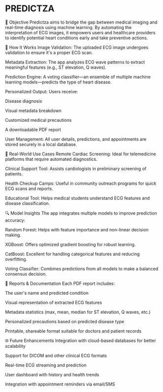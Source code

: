 # PREDICTZA

🎯 Objective
Predictza aims to bridge the gap between medical imaging and real-time diagnosis using machine learning. By automating the interpretation of ECG images, it empowers users and healthcare providers to identify potential heart conditions early and take preventive actions.

🧬 How It Works
Image Validation: The uploaded ECG image undergoes validation to ensure it's a proper ECG scan.

Metadata Extraction: The app analyzes ECG wave patterns to extract meaningful features (e.g., ST elevation, Q waves).

Prediction Engine: A voting classifier—an ensemble of multiple machine learning models—predicts the type of heart disease.

Personalized Output: Users receive:

Disease diagnosis

Visual metadata breakdown

Customized medical precautions

A downloadable PDF report

User Management: All user details, predictions, and appointments are stored securely in a local database.

🏥 Real-World Use Cases
Remote Cardiac Screening: Ideal for telemedicine platforms that require automated diagnostics.

Clinical Support Tool: Assists cardiologists in preliminary screening of patients.

Health Checkup Camps: Useful in community outreach programs for quick ECG scans and reports.

Educational Tool: Helps medical students understand ECG features and disease classification.

🔍 Model Insights
The app integrates multiple models to improve prediction accuracy:

Random Forest: Helps with feature importance and non-linear decision making.

XGBoost: Offers optimized gradient boosting for robust learning.

CatBoost: Excellent for handling categorical features and reducing overfitting.

Voting Classifier: Combines predictions from all models to make a balanced consensus decision.

🧾 Reports & Documentation
Each PDF report includes:

The user's name and predicted condition

Visual representation of extracted ECG features

Metadata statistics (max, mean, median for ST elevation, Q waves, etc.)

Personalized precautions based on predicted disease type

Printable, shareable format suitable for doctors and patient records

🌐 Future Enhancements
Integration with cloud-based databases for better scalability

Support for DICOM and other clinical ECG formats

Real-time ECG streaming and prediction

User dashboard with history and health trends

Integration with appointment reminders via email/SMS

